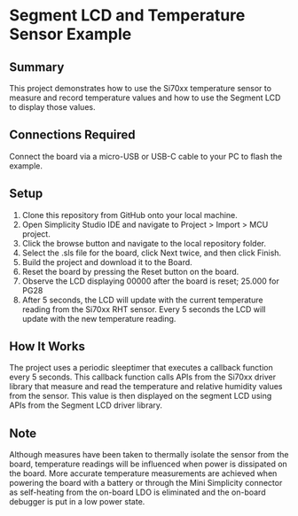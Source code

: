 # Segment LCD and Temperature Sensor Example

## Summary

This project demonstrates how to use the Si70xx temperature sensor to measure
and record temperature values and how to use the Segment LCD to display those
values.

## Connections Required

Connect the board via a micro-USB or USB-C cable to your PC to flash the example. 

## Setup

1. Clone this repository from GitHub onto your local machine.
2. Open Simplicity Studio IDE and navigate to Project > Import > MCU project.
3. Click the browse button and navigate to the local repository folder.
4. Select the .sls file for the board, click Next twice, and then click Finish.
5. Build the project and download it to the Board.
6. Reset the board by pressing the Reset button on the board.
7. Observe the LCD displaying 00000 after the board is reset; 25.000 for PG28
8. After 5 seconds, the LCD will update with the current temperature reading 
from the Si70xx RHT sensor. Every 5 seconds the LCD will update with the new
temperature reading.

## How It Works

The project uses a periodic sleeptimer that executes a callback function every
5 seconds. This callback function calls APIs from the Si70xx driver library that
measure and read the temperature and relative humidity values from the sensor. 
This value is then displayed on the segment LCD using APIs from the Segment LCD
driver library. 

## Note

Although measures have been taken to thermally isolate the sensor from the 
board, temperature readings will be influenced when power is dissipated on the
board. More accurate temperature measurements are achieved when powering the 
board with a battery or through the Mini Simplicity connector as self-heating 
from the on-board LDO is eliminated and the on-board debugger is put in a low
power state.

